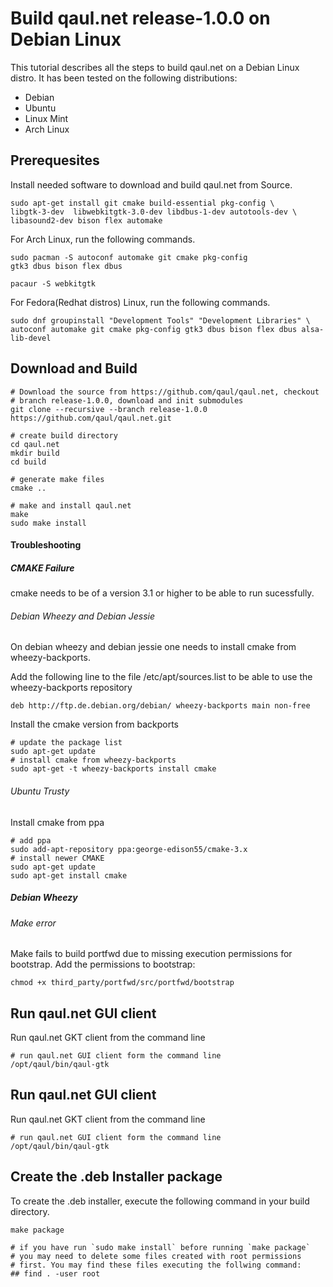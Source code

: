 Build qaul.net release-1.0.0 on Debian Linux
============================================

This tutorial describes all the steps to build qaul.net on a Debian 
Linux distro. It has been tested on the following distributions:

* Debian
* Ubuntu
* Linux Mint
* Arch Linux



Prerequesites
-------------

Install needed software to download and build qaul.net from Source.

	sudo apt-get install git cmake build-essential pkg-config \
	libgtk-3-dev  libwebkitgtk-3.0-dev libdbus-1-dev autotools-dev \
	libasound2-dev bison flex automake

For Arch Linux, run the following commands.
	
	sudo pacman -S autoconf automake git cmake pkg-config
	gtk3 dbus bison flex dbus
	
	pacaur -S webkitgtk
	

For Fedora(Redhat distros) Linux, run the following commands.
	
	sudo dnf groupinstall "Development Tools" "Development Libraries" \
	autoconf automake git cmake pkg-config gtk3 dbus bison flex dbus alsa-lib-devel


Download and Build
------------------

	# Download the source from https://github.com/qaul/qaul.net, checkout 
    # branch release-1.0.0, download and init submodules
	git clone --recursive --branch release-1.0.0 https://github.com/qaul/qaul.net.git
	
	# create build directory
	cd qaul.net
	mkdir build
	cd build
	
	# generate make files
	cmake ..
	
	# make and install qaul.net
	make
	sudo make install


#### Troubleshooting

##### CMAKE Failure

cmake needs to be of a version 3.1 or higher to be able to run 
sucessfully. 

###### Debian Wheezy and Debian Jessie
On debian wheezy and debian jessie one needs to install cmake from 
wheezy-backports.

Add the following line to the file /etc/apt/sources.list to be able to 
use the wheezy-backports repository 

	deb http://ftp.de.debian.org/debian/ wheezy-backports main non-free


Install the cmake version from backports

    # update the package list
    sudo apt-get update
    # install cmake from wheezy-backports
    sudo apt-get -t wheezy-backports install cmake

###### Ubuntu Trusty

Install cmake from ppa

	# add ppa
	sudo add-apt-repository ppa:george-edison55/cmake-3.x
	# install newer CMAKE
	sudo apt-get update
	sudo apt-get install cmake


##### Debian Wheezy

###### Make error

Make fails to build portfwd due to missing execution permissions for 
bootstrap. Add the permissions to bootstrap:

	chmod +x third_party/portfwd/src/portfwd/bootstrap


Run qaul.net GUI client
-----------------------

Run qaul.net GKT client from the command line

	# run qaul.net GUI client form the command line	
	/opt/qaul/bin/qaul-gtk


Run qaul.net GUI client
-----------------------

Run qaul.net GKT client from the command line

	# run qaul.net GUI client form the command line	
	/opt/qaul/bin/qaul-gtk


Create the .deb Installer package
---------------------------------

To create the .deb installer, execute the following command in your build 
directory.

	make package
	
	# if you have run `sudo make install` before running `make package`
	# you may need to delete some files created with root permissions
	# first. You may find these files executing the follwing command:
	## find . -user root

